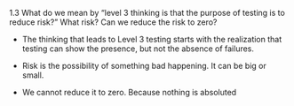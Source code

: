 1.3 What do we mean by “level 3 thinking is that the purpose of testing 
is to reduce risk?” What risk? Can we reduce the risk to zero?


- The thinking that leads to Level 3 testing starts with the realization
that testing can show the presence, but not the absence of failures. 

- Risk is the possibility of something bad happening. It can be big or small.
- We cannot reduce it to zero. Because nothing is absoluted